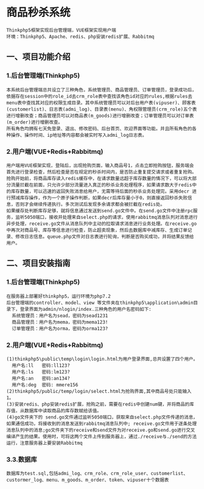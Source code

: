 # 商品秒杀系统  
    Thinkphp5框架实现后台管理端，VUE框架实现用户端 
    环境：Thinkphp5、Apache、redis、php安装redis扩展、Rabbitmq
## 一、项目功能介绍
### 1.后台管理端(Thinkphp5)
    本系统后台管理端总共设立了三种角色，系统管理员、商品管理员、订单管理员，登录成功后，依据存在session中的role_id去crm_role表中查找该角色id对应的rules,根据rules去menu表中查找其对应的权限生成目录。其中系统管理员可以对后台用户表(vipuser)、顾客表(customerlist)、日志表(admi_log)、目录表(menu)、角权限管理员(crm_role)五个表进行增删改查；商品管理员可以对商品表(m_goods)进行增删改查；订单管理员可以对订单表(m_order)进行增删改查。  
    所有角色均拥有七天免登录、退出、修改密码、后台首页、欢迎界面等功能。并且所有角色的各种操作、操作时间、ip地址等内容都会被实时写入admi_log日志表。  
### 2.用户端(VUE+Redis+Rabbitmq)
    用户端用VUE框架实现，登陆后，出现抢购页面，输入商品号1，点击立即抢购按钮，服务端会首先进行登录检查，然后检查是否在规定的秒杀时间内，是否防止重复提交请求或者重复抢购。  
    抢购开始前，将商品库存读入redis缓存中，在请求数量远超于库存数量的情况下，可以将大部分流量拦截在前面，只允许少部分流量进入真正的秒杀业务处理程序，如果请求数大于redis中的库存数量，可以迅速的返回失败消息给用户，无需等待后面的秒杀业务处理完。采用decr 进行预减库存操作，作为一个原子操作判断，如果decr后库存量小于0，则直接返回秒杀失败信息，否则才会继续传递执行。多次测试后发现多余请求都会被拦截在redis处。  
    如果缓存处判断库存足够，就将信息通过发送到send.go文件中。在send.go文件中注册rpc服务，监听5050端口，接收并处理来自select.php的请求，使用rabbitmq消息队列对消息进行异步处理，receive.go文件从消息队列中主动的拉取请求消息进行业务处理。在receive.go中再次对商品号、库存等信息进行检查，防止超卖现象，然后去数据库中减库存、生成订单记录、修改日志信息。queue.php文件对日志表进行轮询，判断是否购买成功，并将结果反馈给用户。
## 二、项目安装指南
### 1.后台管理端(Thinkphp5)
    在服务器上部署好thinkphp5，运行环境为php7.2
    后台管理端的controller、model、view 等文件夹在thinkphp5\application\admin目录下，登录界面为admin/nlogin/index.三种角色的用户名密码如下:  
      系统管理员：用户名为sead，密码为sead1231  
      商品管理员：用户名为mema，密码为mema123!  
      订单管理员：用户名为orma，密码为orma123?  
### 2.用户端(VUE+Redis+Rabbitmq)
    (1)thinkphp5\public\temp\login\login.html为用户登录界面,总共设置了四个用户。  
      用户名:ll   密码:ll123?  
      用户名:ls   密码:lm123?  
      用户名:an   密码:an134?   
      用户名:deg  密码: mmere156  
    (2)thinkphp5/public/temp/login/select.html为抢购界面,其中商品号处只能输入1。  
    (3)安装redis、php安装redis扩展，抢购之前，需要在redis中创建num键，并将商品的库存值，从数据库中读取商品的库存数赋给该值。  
    (4)go文件夹下的 send.go文件通过监听5050端口，获取来自select.php文件传递的消息，如果通信成功，将接收到的消息发送到rabbitmq消息队列中; receive.go文件用于逐条处理消息队列中的消息;go文件夹下的receive和send文件为对receive.go和send.go进行交叉编译产生的结果。使用时，可将这两个文件上传到服务器上，通过./receive与./send的方法运行，注意服务器上要安装Rabbitmq  
### 3.3.数据库  
    数据库为test.sql,包括admi_log、crm_role、crm_role_user、customerlist、custormer_log、menu、m_goods、m_order、token、vipuser十个数据表  
